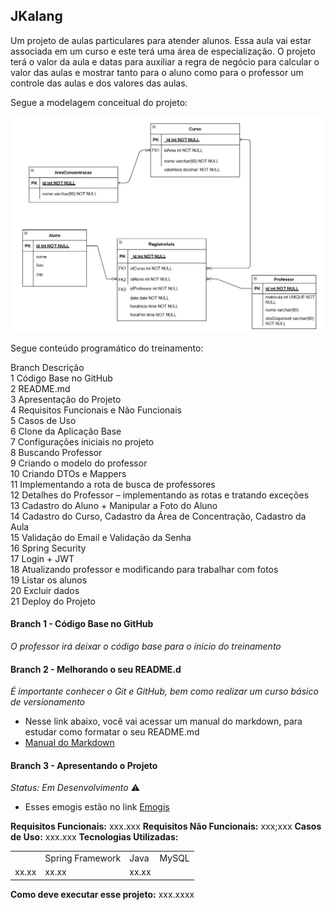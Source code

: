 
<h2>JKalang</h2>

<p>Um projeto de aulas particulares para atender alunos. Essa aula vai estar associada em um curso e este terá uma área de especialização. O projeto terá o valor da aula e datas para auxiliar a regra de negócio para calcular o valor das aulas e mostrar tanto para o aluno como para o  professor um controle das aulas e dos valores das aulas.</p>

Segue a modelagem conceitual do projeto:<br>

![modelo relacional do projeto](imagens/ModeloRelacional.png)

Segue conteúdo programático do treinamento:<br>

Branch	Descrição<br>
1	    Código Base no GitHub<br>
2	    README.md<br>
3	    Apresentação do Projeto<br>
4	    Requisitos Funcionais e Não Funcionais<br>
5	    Casos de Uso<br>
6	    Clone da Aplicação Base<br>
7	    Configurações iniciais no projeto<br>
8	    Buscando Professor<br>
9	    Criando o modelo do professor<br>
10	    Criando DTOs e Mappers<br>
11	    Implementando a rota de busca de professores<br>
12	    Detalhes do Professor – implementando as rotas e tratando exceções<br>
13	    Cadastro do Aluno + Manipular a Foto do Aluno<br>
14	    Cadastro do Curso, Cadastro da Área de Concentração, Cadastro da Aula<br>
15	    Validação do Email e Validação da Senha<br>
16	    Spring Security<br>
17	    Login + JWT<br>
18	    Atualizando professor e modificando para trabalhar com fotos<br>
19	    Listar os alunos<br>
20	    Excluir dados<br>
21	    Deploy do Projeto<br>

#### Branch 1 - Código Base no GitHub
_O professor irá deixar o código base para o ínicio do treinamento_

#### Branch 2 - Melhorando o seu README.d
_É importante conhecer o Git e GitHub, bem como realizar um curso básico de versionamento_ 
* Nesse link abaixo, você vai acessar um manual do markdown, para estudar como formatar o seu README.md 
* [Manual do Markdown](https://docs.pipz.com/central-de-ajuda/learning-center/guia-basico-de-markdown#open)

#### Branch 3 - Apresentando o Projeto
_Status: Em Desenvolvimento_ ⚠️
* Esses emogis estão no link [Emogis](https://emojipedia.org/warning/)

__Requisitos Funcionais:__
xxx.xxx
__Requisitos Não Funcionais:__
xxx;xxx
__Casos de Uso:__
xxx.xxx
__Tecnologias Utilizadas:__
<table>
   <th>
      <td>Spring Framework</td>
      <td>Java</td>
      <td>MySQL</td>    
   </th>
   <tr>
      <td>xx.xx</td>
      <td>xx.xx</td>
      <td>xx.xx</td>      
   </tr>   
</table>

__Como deve executar esse projeto:__
xxx.xxxx



